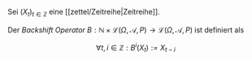 Sei $(X_t)_{t \in \mathbb{Z}}$ eine [[zettel/Zeitreihe|Zeitreihe]].

Der *Backshift Operator* $B : \mathbb{N} \times \mathcal{L}(\Omega, \mathcal{A}, P) \to \mathcal{L}(\Omega, \mathcal{A}, P)$ ist definiert als

$$
	\forall t, i \in \mathbb{Z} : B^i(X_t) := X_{t-i}
$$